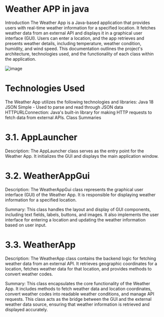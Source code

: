 # Weather APP in java
Introduction
The Weather App is a Java-based application that provides users with real-time weather information for a specified location. It fetches weather data from an external API and displays it in a graphical user interface (GUI). Users can enter a location, and the app retrieves and presents weather details, including temperature, weather condition, humidity, and wind speed. This documentation outlines the project's architecture, technologies used, and the functionality of each class within the application.

![image](https://github.com/Harini-chitra/weatherappgui/assets/127502312/5077ea35-15ac-4fff-866f-fbf54f8bcc04)



# Technologies Used
The Weather App utilizes the following technologies and libraries:
Java 18
JSON Simple - Used to parse and read through JSON data
HTTPURLConnection: Java's built-in library for making HTTP requests to fetch data from external APIs.
Class Summaries
# 3.1. AppLauncher
Description: The AppLauncher class serves as the entry point for the Weather App. It initializes the GUI and displays the main application window.

# 3.2. WeatherAppGui
Description: The WeatherAppGui class represents the graphical user interface (GUI) of the Weather App. It is responsible for displaying weather information for a specified location.

Summary: This class handles the layout and display of GUI components, including text fields, labels, buttons, and images. It also implements the user interface for entering a location and updating the weather information based on user input.

# 3.3. WeatherApp
Description: The WeatherApp class contains the backend logic for fetching weather data from an external API. It retrieves geographic coordinates for a location, fetches weather data for that location, and provides methods to convert weather codes.

Summary: This class encapsulates the core functionality of the Weather App. It includes methods to fetch weather data and location coordinates, convert weather codes into readable weather conditions, and manage API requests. This class acts as the bridge between the GUI and the external weather data source, ensuring that weather information is retrieved and displayed accurately.
